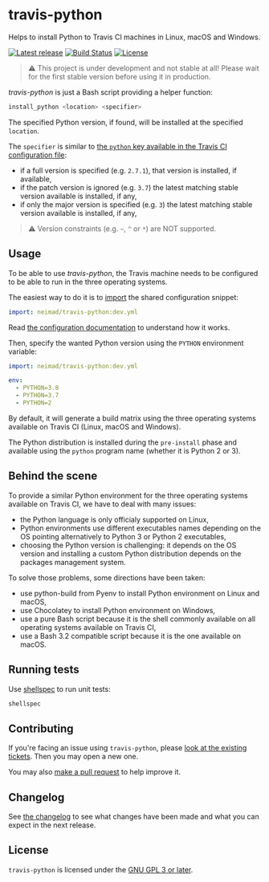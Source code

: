 travis-python
=============
Helps to install Python to Travis CI machines in Linux, macOS and Windows.

[![Latest release][release-badge]][ci]
[![Build Status][ci-badge]][ci]
[![License][license-badge]][license]

> :warning: This project is under development and not stable at all! Please
> wait for the first stable version before using it in production.

_travis-python_ is just a Bash script providing a helper function:

```bash
install_python <location> <specifier>
```

The specified Python version, if found, will be installed at the specified
`location`.

The `specifier` is similar to [the `python` key available in the Travis CI configuration file][travis-python-versions]:

 - if a full version is specified (e.g. `2.7.1`), that version is installed, if
   available,
 - if the patch version is ignored (e.g. `3.7`) the latest matching stable
   version available is installed, if any,
 - if only the major version is specified (e.g. `3`) the latest matching
   stable version available is installed, if any,

> :warning: Version constraints (e.g. `~`, `^` or `*`) are NOT supported.

Usage
-----

To be able to use _travis-python_, the Travis machine needs to be configured
to be able to run in the three operating systems.

The easiest way to do it is to [import][travis-config-imports] the shared
configuration snippet:

```yaml
import: neimad/travis-python:dev.yml
```

Read [the configuration documentation] to understand how it works.

Then, specify the wanted Python version using the `PYTHON` environment
variable:

```yaml
import: neimad/travis-python:dev.yml

env:
  - PYTHON=3.8
  - PYTHON=3.7
  - PYTHON=2
```
By default, it will generate a build matrix using the three operating systems
available on Travis CI (Linux, macOS and Windows).

The Python distribution is installed during the `pre-install` phase and
available using the `python` program name (whether it is Python 2 or 3).

Behind the scene
----------------

To provide a similar Python environment for the three operating systems
available on Travis CI, we have to deal with many issues:

 - the Python language is only officialy supported on Linux,
 - Python environments use different executables names depending on the OS
   pointing alternatively to Python 3 or Python 2 executables,
 - choosing the Python version is challenging: it depends on the OS version and
   installing a custom Python distribution depends on the packages management
   system.

To solve those problems, some directions have been taken:

 - use python-build from Pyenv to install Python environment on Linux and macOS,
 - use Chocolatey to install Python environment on Windows,
 - use a pure Bash script because it is the shell commonly available on all
   operating systems available on Travis CI,
 - use a Bash 3.2 compatible script because it is the one available on macOS.

Running tests
-------------

Use [shellspec] to run unit tests:

```bash
shellspec
```

Contributing
------------

If you're facing an issue using `travis-python`, please [look at the existing
tickets]. Then you may open a new one.

You may also [make a pull request] to help improve it.

Changelog
---------

See [the changelog] to see what changes have been made and what you can expect
in the next release.

License
-------

`travis-python` is licensed under the [GNU GPL 3 or later][license].

[ci-badge]: https://img.shields.io/travis/neimad/travis-python?style=flat-square
[release-badge]: https://img.shields.io/github/v/tag/neimad/travis-python?sort=semver&style=flat-square
[license-badge]: https://img.shields.io/github/license/neimad/travis-python?style=flat-square

[license]: LICENSE.md
[the changelog]: CHANGELOG.md
[the configuration documentation]: doc/Travis_Configuration.md
[look at the existing tickets]: https://github.com/neimad/travis-python/issues
[make a pull request]: https://github.com/neimad/travis-python/pulls
[ci]: https://travis-ci.org/neimad/travis-python

[travis-python-versions]: https://docs.travis-ci.com/user/languages/python/#specifying-python-versions
[travis-config-imports]: https://docs.travis-ci.com/user/build-config-imports/
[shellspec]: https://shellspec.info
